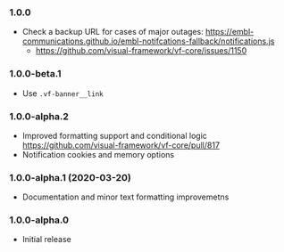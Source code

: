 ### 1.0.0

- Check a backup URL for cases of major outages: https://embl-communications.github.io/embl-notifcations-fallback/notifications.js
  - https://github.com/visual-framework/vf-core/issues/1150

### 1.0.0-beta.1

- Use `.vf-banner__link`

### 1.0.0-alpha.2

- Improved formatting support and conditional logic https://github.com/visual-framework/vf-core/pull/817
- Notification cookies and memory options

### 1.0.0-alpha.1 (2020-03-20)

- Documentation and minor text formatting improvemetns

### 1.0.0-alpha.0

- Initial release
